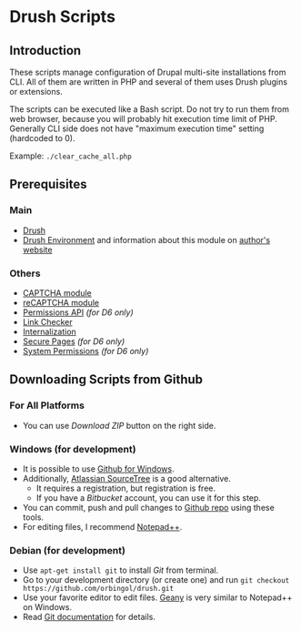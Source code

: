# Drush Scripts #

## Introduction ##

These scripts manage configuration of Drupal multi-site installations from CLI. All of them are written in PHP and several of them uses Drush plugins or extensions.

The scripts can be executed like a Bash script. Do not try to run them from web browser, because you will probably hit execution time limit of PHP. Generally CLI side does not have "maximum execution time" setting (hardcoded to 0).

Example: `./clear_cache_all.php`

## Prerequisites ##

### Main ###

* [Drush](https://drupal.org/project/drush)
* [Drush Environment](https://drupal.org/sandbox/bleen18/1696714) and information about this module on [author's website](http://bleen.net/blog/maintaining-different-settings-different-environments-drush)

### Others ###

* [CAPTCHA module](https://drupal.org/project/captcha)
* [reCAPTCHA module](https://drupal.org/project/recaptcha)
* [Permissions API](https://drupal.org/project/permissions_api) _(for D6 only)_
* [Link Checker](https://drupal.org/project/linkchecker)
* [Internalization](https://drupal.org/project/i18n)
* [Secure Pages](https://drupal.org/project/securepages) _(for D6 only)_
* [System Permissions](https://drupal.org/project/system_perm) _(for D6 only)_

## Downloading Scripts from Github ##

### For All Platforms ##

* You can use *Download ZIP* button on the right side.

### Windows (for development) ###

* It is possible to use [Github for Windows](http://windows.github.com).
* Additionally, [Atlassian SourceTree](http://www.sourcetreeapp.com) is a good alternative.
  * It requires a registration, but registration is free.
  * If you have a *Bitbucket* account, you can use it for this step.
* You can commit, push and pull changes to [Github repo](https://github.com/orbingol/drush) using these tools.
* For editing files, I recommend [Notepad++](http://notepad-plus-plus.org).

### Debian (for development) ###

* Use `apt-get install git` to install *Git* from terminal.
* Go to your development directory (or create one) and run `git checkout https://github.com/orbingol/drush.git`
* Use your favorite editor to edit files. [Geany](http://www.geany.org) is very similar to Notepad++ on Windows.
* Read [Git documentation](http://git-scm.com/documentation) for details.
